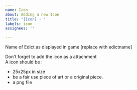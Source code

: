 ```yaml
---
name: Icon
about: Adding a new Icon
title: "[Icon] - "
labels: icon
assignees: ''

---
```


Name of Edict as displayed in game [replace with edictname]  

Don't forget to add the icon as a attachment  
A icon should be :
 - 25x25px in size
 - be a fair use piece of art or a original piece.
 - a png file
